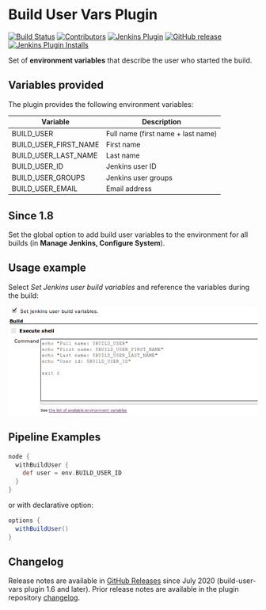 # Build User Vars Plugin

[![Build Status](https://ci.jenkins.io/job/Plugins/job/build-user-vars-plugin/job/master/badge/icon)](https://ci.jenkins.io/job/Plugins/job/build-user-vars-plugin/job/master/)
[![Contributors](https://img.shields.io/github/contributors/jenkinsci/build-user-vars-plugin.svg)](https://github.com/jenkinsci/build-user-vars-plugin/graphs/contributors)
[![Jenkins Plugin](https://img.shields.io/jenkins/plugin/v/build-user-vars-plugin.svg)](https://plugins.jenkins.io/build-user-vars-plugin)
[![GitHub release](https://img.shields.io/github/release/jenkinsci/build-user-vars-plugin.svg?label=changelog)](https://github.com/jenkinsci/build-user-vars-plugin/releases/latest)
[![Jenkins Plugin Installs](https://img.shields.io/jenkins/plugin/i/build-user-vars-plugin.svg?color=blue)](https://plugins.jenkins.io/build-user-vars-plugin)

Set of **environment variables** that describe the user who started the build.

## Variables provided

The plugin provides the following environment variables:

| Variable                 | Description                        |
| ------------------------ | ---------------------------------- |
| BUILD\_USER              | Full name (first name + last name) |
| BUILD\_USER\_FIRST\_NAME | First name                         |
| BUILD\_USER\_LAST\_NAME  | Last name                          |
| BUILD\_USER\_ID          | Jenkins user ID                    |
| BUILD\_USER\_GROUPS      | Jenkins user groups                |
| BUILD\_USER\_EMAIL       | Email address                      |

## Since 1.8

Set the global option to add build user variables to the environment for all builds (in **Manage Jenkins, Configure System**).

## Usage example

Select *Set Jenkins user build variables* and reference the variables during the build:

![](docs/images/build-user-vars-plugin-sample-usage.png)

## Pipeline Examples

```groovy
node {
  withBuildUser {
    def user = env.BUILD_USER_ID
  }
}
```

or with declarative option:
  
```groovy
options {
  withBuildUser()
}
```

## Changelog

Release notes are available in [GitHub Releases](https://github.com/jenkinsci/build-user-vars-plugin/releases) since July 2020 (build-user-vars plugin 1.6 and later).
Prior release notes are available in the plugin repository [changelog](https://github.com/jenkinsci/build-user-vars-plugin/blob/master/CHANGELOG.md).
